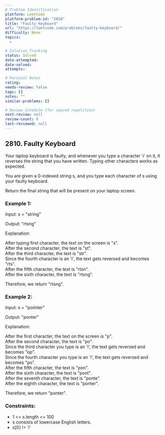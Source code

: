 ```yaml
---
# Problem Identification
platform: LeetCode
platform-problem-id: "2810"
title: "Faulty Keyboard"
url: "https://leetcode.com/problems/faulty-keyboard/"
difficulty: None
topics:
  -

# Solution Tracking
status: Solved
date-attempted:
date-solved:
attempts:

# Personal Notes
rating:
needs-review: false
tags: []
notes: ""
similar-problems: []

# Review Schedule (for spaced repetition)
next-review: null
review-count: 0
last-reviewed: null
---
```


## 2810. Faulty Keyboard

Your laptop keyboard is faulty, and whenever you type a character 'i' on it, it reverses the string that you have written. Typing other characters works as expected.

You are given a 0-indexed string s, and you type each character of s using your faulty keyboard.

Return the final string that will be present on your laptop screen.

### Example 1:

Input: s = "string"

Output: "rtsng"

Explanation:

After typing first character, the text on the screen is "s".</br>
After the second character, the text is "st".</br>
After the third character, the text is "str".</br>
Since the fourth character is an 'i', the text gets reversed and becomes "rts".</br>
After the fifth character, the text is "rtsn".</br>
After the sixth character, the text is "rtsng".</br>

Therefore, we return "rtsng".

### Example 2:

Input: s = "poiinter"

Output: "ponter"

Explanation:

After the first character, the text on the screen is "p".</br>
After the second character, the text is "po".</br>
Since the third character you type is an 'i', the text gets reversed and becomes "op".</br>
Since the fourth character you type is an 'i', the text gets reversed and becomes "po".</br>
After the fifth character, the text is "pon".</br>
After the sixth character, the text is "pont".</br>
After the seventh character, the text is "ponte".</br>
After the eighth character, the text is "ponter".</br>

Therefore, we return "ponter".

### Constraints:

- 1 <= s.length <= 100
- s consists of lowercase English letters.
- s[0] != 'i'
